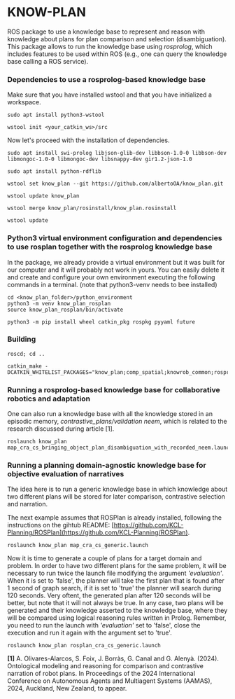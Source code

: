 # KNOW-PLAN
ROS package to use a knowledge base to represent and reason with knowledge about plans for plan comparison and selection (disambiguation). This package allows to run the knowledge base using *rosprolog*, which includes features to be used within ROS (e.g., one can query the knowledge base calling a ROS service). 


### Dependencies to use a rosprolog-based knowledge base

Make sure that you have installed wstool and that you have initialized a workspace. 
```
sudo apt install python3-wstool

wstool init <your_catkin_ws>/src
```

Now let's proceed with the installation of dependencies.
```
sudo apt install swi-prolog libjson-glib-dev libbson-1.0-0 libbson-dev libmongoc-1.0-0 libmongoc-dev libsnappy-dev gir1.2-json-1.0 

sudo apt install python-rdflib

wstool set know_plan --git https://github.com/albertoOA/know_plan.git

wstool update know_plan

wstool merge know_plan/rosinstall/know_plan.rosinstall

wstool update 
```


### Python3 virtual environment configuration and dependencies to use rosplan together with the rosprolog knowledge base

In the package, we already provide a virtual environment but it was built for our computer and it will probably not work in yours. You can easily delete it and create and configure your own environment executing the following commands in a terminal. (note that python3-venv needs to bee installed)

```
cd <know_plan_folder>/python_environment
python3 -m venv know_plan_rosplan
source know_plan_rosplan/bin/activate

python3 -m pip install wheel catkin_pkg rospkg pyyaml future
```

### Building

```
roscd; cd ..

catkin_make -DCATKIN_WHITELIST_PACKAGES="know_plan;comp_spatial;knowrob_common;rosprolog;json_prolog_msgs;rosowl;genowl"
```

### Running a rosprolog-based knowledge base for collaborative robotics and adaptation
One can also run a knowledge base with all the knowledge stored in an episodic memory, *contrastive_plans/validation neem*, which is related to the research discussed during article [1].

```
roslaunch know_plan map_cra_cs_bringing_object_plan_disambiguation_with_recorded_neem.launch
```


### Running a planning domain-agnostic knowledge base for objective evaluation of narratives 
The idea here is to run a generic knowledge base in which knowledge about two different plans will be stored for later comparison, contrastive selection and narration.  

The next example assumes that ROSPlan is already installed, following the instructions on the gihtub README: [https://github.com/KCL-Planning/ROSPlan](https://github.com/KCL-Planning/ROSPlan).

```
roslaunch know_plan map_cra_cs_generic.launch
```

Now it is time to generate a couple of plans for a target domain and problem. In order to have two different plans for the same problem, it will be necessary to run twice the launch file modifying the argument *'evaluation'*. When it is set to 'false', the planner will take the first plan that is found after 1 second of graph search, if it is set to 'true' the planner will search during 120 seconds. Very oftent, the generated plan after 120 seconds will be better, but note that it will not always be true. In any case, two plans will be generated and their knowledge asserted to the knowledge base, where they will be compared using logical reasoning rules written in Prolog. Remember, you need to run the launch with *'evaluation'* set to 'false', close the execution and run it again with the argument set to 'true'. 

```
roslaunch know_plan rosplan_cra_cs_generic.launch 
``` 



**[1]** A. Olivares-Alarcos, S. Foix, J. Borràs, G. Canal and G. Alenyà. (2024). Ontological modeling and reasoning for comparison and contrastive narration of robot plans. In Proceedings of the 2024 International Conference on Autonomous Agents and Multiagent Systems (AAMAS), 2024, Auckland, New Zealand, to appear.
